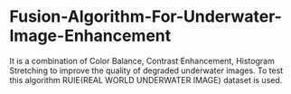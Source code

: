 # Fusion-Algorithm-For-Underwater-Image-Enhancement
It is a combination of Color Balance, Contrast Enhancement, Histogram Stretching to improve the quality of degraded underwater images.
To test this algorithm RUIE(REAL WORLD UNDERWATER IMAGE) dataset is used.
